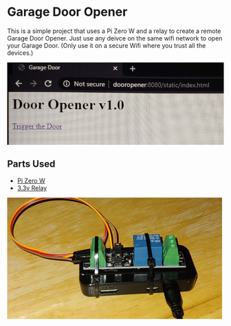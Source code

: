 # Garage Door Opener
This is a simple project that uses a Pi Zero W and a relay to create a remote Garage Door Opener.  Just use any deivce on the same wifi network to open your Garage Door. (Only use it on a secure Wifi where you trust all the devices.) 

![Screenshot](https://raw.githubusercontent.com/ghormann/garage-door/master/web-images/Web-App.jpg)

## Parts Used
* [Pi Zero W](https://www.amazon.com/gp/product/B0748MPQT4/ref=ppx_yo_dt_b_asin_title_o02_s00?ie=UTF8&psc=1)
* [3.3v Relay](https://www.amazon.com/gp/product/B07L6JXGXV/ref=ppx_yo_dt_b_asin_title_o03_s00?ie=UTF8&psc=1)

![Device](https://github.com/ghormann/garage-door/raw/master/web-images/device.jpg)